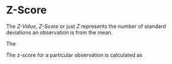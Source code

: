 # Z-Score

The *Z-Value*, *Z-Score* or just *Z* represents the number of standard deviations an observation is from the mean.

The 

The z-score for a particular observation is calculated as
